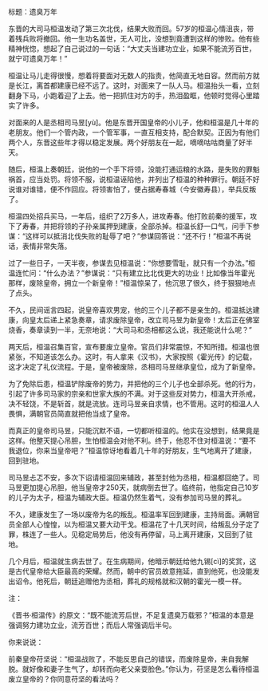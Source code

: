 标题：遗臭万年



东晋的大司马桓温发动了第三次北伐，结果大败而回。57岁的桓温心情沮丧，带着残兵败将撤回。他一生功名盖世，无人可比，没想到竟遭到这样的惨败。他有些精神恍惚，想起了自己说过的一句话：“大丈夫当建功立业，如果不能流芳百世，就宁可遗臭万年！”

桓温让马儿走得很慢，想着将要面对无数人的指责，他简直无地自容。然而前方就是长江，离首都建康已经不远了。这时，对面来了一队人马。桓温抬头一看，立刻翻身下马，小跑着迎了上去。他一把抓住对方的手，热泪盈眶，他顿时觉得心里踏实了许多。

对面来的人是丞相司马昱[yù]。他是东晋开国皇帝的小儿子，他和桓温是几十年的老朋友。他们一个管内政，一个管军事，一直互相支持，配合默契。正因为有他们两个人，东晋这些年才得以稳定发展。两个好朋友在一起，嘀嘀咕咕商量了好半天。

随后，桓温上奏朝廷，说他的一个手下将领，没能打通运粮的水路，是失败的罪魁祸首，应当处罚。将领不服，说桓温诬陷他，并列出了桓温的种种罪行。朝廷不好说谁对谁错，便不作回应。将领害怕了，便占据寿春城（今安徽寿县），举兵反叛了。

桓温四处招兵买马，一年后，组织了2万多人，进攻寿春。他打败前秦的援军，攻下了寿春，并把将领的子孙亲属押到建康，全部杀掉。桓温长舒一口气，问手下参谋：“这样可以抵消北伐失败的耻辱了吧？”参谋回答说：“还不行！”桓温不再说话，表情非常失落。

过了一些日子，一天半夜，参谋去见桓温说：“你想要雪耻，就只有一个办法。”桓温连忙问：“什么办法？”参谋说：“只有建立比北伐更大的功业！比如像当年霍光那样，废除皇帝，拥立一个新皇帝！”桓温惊呆了，他沉思了很久，终于狠狠地点了点头。

不久，民间谣言四起，说皇帝喜欢男宠，他的三个儿子都不是亲生的。桓温抵达建康，向皇太后递上紧急奏章，请求废除皇帝，改立司马昱为新皇帝！太后正在佛室烧香，奏章读到一半，无奈地说：“大司马和丞相都这么说，我还能说什么呢？”

两天后，桓温召集百官，宣布要废立皇帝。官员们非常震惊，不知所措。桓温也很紧张，不知道该怎么办。这时，有人拿来《汉书》，大家按照《霍光传》的记载，这才决定了礼仪流程。于是，皇帝被废除，丞相司马昱继承皇位，成为了新皇帝。

为了免除后患，桓温铲除废帝的势力，并把他的三个儿子也全部杀死。他的行为，引起了许多司马家的宗亲和世家大族的不满。对于这些反对势力，桓温大开杀戒，决不轻饶，不是斩首，就是流放。连司马昱亲自求情，也不管用。这时的桓温人人畏惧，满朝官员简直就把他当成了皇帝。

而真正的皇帝司马昱，只能沉默不语，一切都听桓温的。他实在没想到，结果竟是这样。他整天提心吊胆，生怕桓温会对他不利。终于，他忍不住对桓温说：“要不我退位，你来当皇帝吧？”桓温惊讶地看着几十年的好朋友，生气地离开了建康，回到驻地。

司马昱忐忑不安，多次下诏请桓温回来辅政，甚至封他为丞相，桓温都回绝了。司马昱更加提心吊胆，他当皇帝才250天，就病倒去世了。临终前，他指定自己10岁的儿子为太子，桓温为辅政大臣。桓温仍然生着气，没有参加司马昱的葬礼。

不久，建康发生了一场以废帝为名的叛乱。桓温率军回到建康，主持局面。满朝官员全部人心惶惶，以为桓温又要大动干戈。桓温花了十几天时间，给叛乱分子定了罪，株连了一些人。见稳定局势后，他没有再停留，马上离开建康，又回到了驻地。

几个月后，桓温就生病去世了。在生病期间，他暗示朝廷给他九锡[cì]的奖赏，这是古代皇帝给大臣最高的荣耀。然而，朝中的官员故意拖延，直到他死，也没能发出诏令。他死后，朝廷追赠他为丞相，葬礼的规格就和汉朝的霍光一模一样。

注：

《晋书·桓温传》的原文：“既不能流芳后世，不足复遗臭万载邪？”桓温的本意是强调努力建功立业，流芳百世；而后人常强调后半句。

你来说说：

前秦皇帝苻坚说：“桓温战败了，不能反思自己的错误，而废除皇帝，来自我解脱。就好像和妻子生气了，却转而向老父亲耍脸色。”你认为，苻坚是怎么看待桓温废立皇帝的？你同意苻坚的看法吗？









